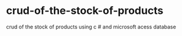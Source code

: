 # crud-of-the-stock-of-products
crud of the stock of products using c # and microsoft acess database
